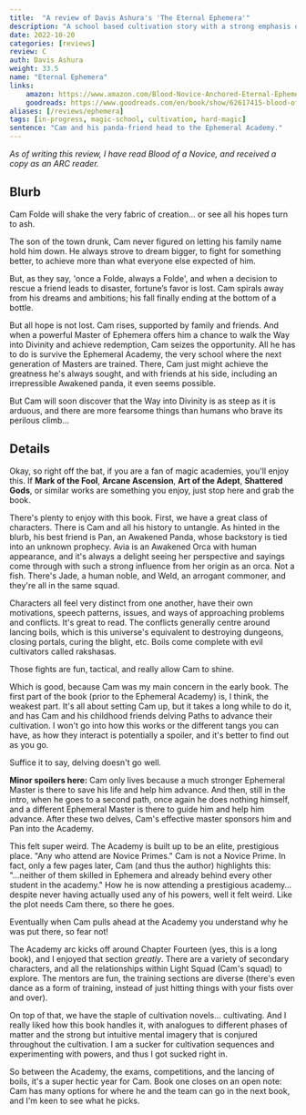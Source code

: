 ```yaml
---
title:  "A review of Davis Ashura's 'The Eternal Ephemera'"
description: "A school based cultivation story with a strong emphasis on tactical team combat, and a small and well-developed cast of characters."
date: 2022-10-20
categories: [reviews]
review: C
auth: Davis Ashura
weight: 33.5
name: "Eternal Ephemera"
links:
    amazon: https://www.amazon.com/Blood-Novice-Anchored-Eternal-Ephemera-ebook/dp/B0B86KPPM1
    goodreads: https://www.goodreads.com/en/book/show/62617415-blood-of-a-novice
aliases: [/reviews/ephemera]
tags: [in-progress, magic-school, cultivation, hard-magic]
sentence: "Cam and his panda-friend head to the Ephemeral Academy."
---
```


*As of writing this review, I have read Blood of a Novice, and received a copy as an ARC reader.*


## Blurb

Cam Folde will shake the very fabric of creation... or see all his hopes turn to ash.

The son of the town drunk, Cam never figured on letting his family name hold him down. He always strove to dream bigger, to fight for something better, to achieve more than what everyone else expected of him.

But, as they say, 'once a Folde, always a Folde', and when a decision to rescue a friend leads to disaster, fortune’s favor is lost. Cam spirals away from his dreams and ambitions; his fall finally ending at the bottom of a bottle.

But all hope is not lost. Cam rises, supported by family and friends. And when a powerful Master of Ephemera offers him a chance to walk the Way into Divinity and achieve redemption, Cam seizes the opportunity. All he has to do is survive the Ephemeral Academy, the very school where the next generation of Masters are trained. There, Cam just might achieve the greatness he's always sought, and with friends at his side, including an irrepressible Awakened panda, it even seems possible.

But Cam will soon discover that the Way into Divinity is as steep as it is arduous, and there are more fearsome things than humans who brave its perilous climb...

## Details

Okay, so right off the bat, if you are a fan of magic academies, you'll enjoy this. If **Mark of the Fool**, **Arcane Ascension**, **Art of the Adept**, **Shattered Gods**, or similar works are something you enjoy, just stop here and grab the book.

There's plenty to enjoy with this book. First, we have a great class of characters. There is Cam and all his history to untangle. As hinted in the blurb, his best friend is Pan, an Awakened Panda, whose backstory is tied into an unknown prophecy. Avia is an Awakened Orca with human appearance, and it's always a delight seeing her perspective and sayings come through with such a strong influence from her origin as an orca. Not a fish. There's Jade, a human noble, and Weld, an arrogant commoner, and they're all in the same squad. 

Characters all feel very distinct from one another, have their own motivations, speech patterns, issues, and ways of approaching problems and conflicts. It's great to read. The conflicts generally centre around lancing boils, which is this universe's equivalent to destroying dungeons, closing portals, curing the blight, etc. Boils come complete with evil cultivators called rakshasas.

Those fights are fun, tactical, and really allow Cam to shine.

Which is good, because Cam was my main concern in the early book. The first part of the book (prior to the Ephemeral Academy) is, I think, the weakest part. It's all about setting Cam up, but it takes a long while to do it, and has Cam and his childhood friends delving Paths to advance their cultivation. I won't go into how this works or the different tangs you can have, as how they interact is potentially a spoiler, and it's better to find out as you go.

Suffice it to say, delving doesn't go well. 

**Minor spoilers here:** Cam only lives because a much stronger Ephemeral Master is there to save his life and help him advance. And then, still in the intro, when he goes to a second path, once again he does nothing himself, and a different Ephemeral Master is there to guide him and help him advance. After these two delves, Cam's effective master sponsors him and Pan into the Academy.

This felt super weird. The Academy is built up to be an elite, prestigious place. "Any who attend are Novice Primes." Cam is not a Novice Prime. In fact, only a few pages later, Cam (and thus the author) highlights this: "...neither of them skilled in Ephemera and already behind every other student in the academy." How he is now attending a prestigious academy... despite never having actually used any of his powers, well it felt weird. Like the plot needs Cam there, so there he goes.

Eventually when Cam pulls ahead at the Academy you understand why he was put there, so fear not!

The Academy arc kicks off around Chapter Fourteen (yes, this is a long book), and I enjoyed that section *greatly*. There are a variety of secondary characters, and all the relationships within Light Squad (Cam's squad) to explore. The mentors are fun, the training sections are diverse (there's even dance as a form of training, instead of just hitting things with your fists over and over). 

On top of that, we have the staple of cultivation novels... cultivating. And I really liked how this book handles it, with analogues to different phases of matter and the strong but intuitive mental imagery that is conjured throughout the cultivation. I am a sucker for cultivation sequences and experimenting with powers, and thus I got sucked right in.

So between the Academy, the exams, competitions, and the lancing of boils, it's a super hectic year for Cam. Book one closes on an open note: Cam has many options for where he and the team can go in the next book, and I'm keen to see what he picks.



